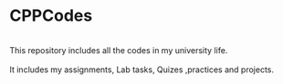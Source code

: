 # CPPCodes
<br>
This repository includes all the codes in my university life. 
</br>
<br> It includes my assignments, Lab tasks, Quizes ,practices and projects. </br>
